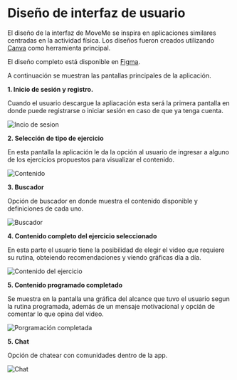 # Diseño de interfaz de usuario

El diseño de la interfaz de MoveMe se inspira en aplicaciones similares centradas en la actividad física. Los diseños fueron creados utilizando [Canva](https://www.canva.com) como herramienta principal.

El diseño completo está disponible en [Figma](https://www.figma.com/proto/tRLICWnWqqgw1HyOx4XF0z/Untitled?type=design&node-id=11-16&t=yGLiqIHpAFfLRmjM-1&scaling=scale-down&page-id=0%3A1&starting-point-node-id=1%3A2&mode=design).

A continuación se muestran las pantallas principales de la aplicación.

**1. Inicio de sesión y registro.**

Cuando el usuario descargue la apliacación esta será la primera pantalla en donde puede registrarse o iniciar sesión en caso de que ya tenga cuenta. 

![Incio de sesion](MoveMe.png)

**2. Selección de tipo de ejercicio**

En esta pantalla la aplicación le da la opción al usuario de ingresar a alguno de los ejercicios propuestos para visualizar el contenido.

![Contenido](Contenido.png)

**3. Buscador**

Opción de buscador en donde muestra el contenido disponible y definiciones de cada uno. 

![Buscador](Buscador.png)

**4. Contenido completo del ejercicio seleccionado**

En esta parte el usuario tiene la posibilidad de elegir el video que requiere su rutina, obteiendo recomendaciones y viendo gráficas día a día. 

![Contenido del ejercicio](Contenidodeunejercicio.png)

**5. Contenido programado completado**

Se muestra en la pantalla una gráfica del alcance que tuvo el usuario segun la rutina programada, además de un mensaje motivacional y opcián de comentar lo que opina del video. 

![Porgramación completada](Completaprogramacion.png)

**5. Chat**

Opción de chatear con comunidades dentro de la app. 

![Chat](Chat.png)
 
